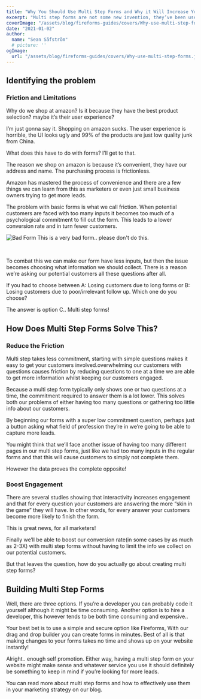 ```yaml
---
title: "Why You Should Use Multi Step Forms and Why it Will Increase Your Conversion Rate"
excerpt: "Multi step forms are not some new invention, they’ve been used by marketers for the last 15 years with great results. In this article I'll explain why you should use them, and how to get the most out of your forms."
coverImage: "/assets/blog/fireforms-guides/covers/Why-use-multi-step-forms.jpeg"
date: "2021-01-02"
author:
  name: "Sean Säfström"
  # picture: ''
ogImage:
  url: "/assets/blog/fireforms-guides/covers/Why-use-multi-step-forms.jpeg"
---
```


## Identifying the problem

### Friction and Limitations

Why do we shop at amazon? Is it because they have the best product selection? maybe it’s their user experience?

I’m just gonna say it. Shopping on amazon sucks. The user experience is horrible, the UI looks ugly and 99% of the products are just low quality junk from China.

What does this have to do with forms? I’ll get to that.

The reason we shop on amazon is because it’s convenient, they have our address and name. The purchasing process is frictionless.

Amazon has mastered the process of convenience and there are a few things we can learn from this as marketers or even just small business owners trying to get more leads.

The problem with basic forms is what we call friction. When potential customers are faced with too many inputs it becomes too much of a psychological commitment to fill out the form. This leads to a lower conversion rate and in turn fewer customers.

![Bad Form](/assets/blog/fireforms-guides/info-img/dont-do-this.png "This is an example of what you should not do")
This is a very bad form.. please don't do this.

</br>

To combat this we can make our form have less inputs, but then the issue becomes choosing what information we should collect. There is a reason we’re asking our potential customers all these questions after all.

If you had to choose between A: Losing customers due to long forms or B: Losing customers due to poor/irrelevant follow up. Which one do you choose?

The answer is option C.. Multi step forms!

## How Does Multi Step Forms Solve This?

### Reduce the Friction

Multi step takes less commitment, starting with simple questions makes it easy to get your customers involved.overwhelming our customers with questions causes friction by reducing questions to one at a time we are able to get more information whilst keeping our customers engaged.

Because a multi step form typically only shows one or two questions at a time, the commitment required to answer them is a lot lower. This solves both our problems of either having too many questions or gathering too little info about our customers.

By beginning our forms with a super low commitment question, perhaps just a button asking what field of profession they’re in we’re going to be able to capture more leads.

You might think that we’ll face another issue of having too many different pages in our multi step forms, just like we had too many inputs in the regular forms and that this will cause customers to simply not complete them.

However the data proves the complete opposite!

### Boost Engagement

There are several studies showing that interactivity increases engagement and that for every question your customers are answering the more “skin in the game” they will have. In other words, for every answer your customers become more likely to finish the form.

This is great news, for all marketers!

Finally we’ll be able to boost our conversion rate(in some cases by as much as 2-3X) with multi step forms without having to limit the info we collect on our potential customers.

But that leaves the question, how do you actually go about creating multi step forms?

## Building Multi Step Forms

Well, there are three options. If you’re a developer you can probably code it yourself although it might be time consuming. Another option is to hire a developer, this however tends to be both time consuming and expensive..

Your best bet is to use a simple and secure option like Fireforms, With our drag and drop builder you can create forms in minutes. Best of all is that making changes to your forms takes no time and shows up on your website instantly!

Alright.. enough self promotion. Either way, having a multi step form on your website might make sense and whatever service you use it should definitely be something to keep in mind if you’re looking for more leads.

You can read more about multi step forms and how to effectively use them in your marketing strategy on our blog.

